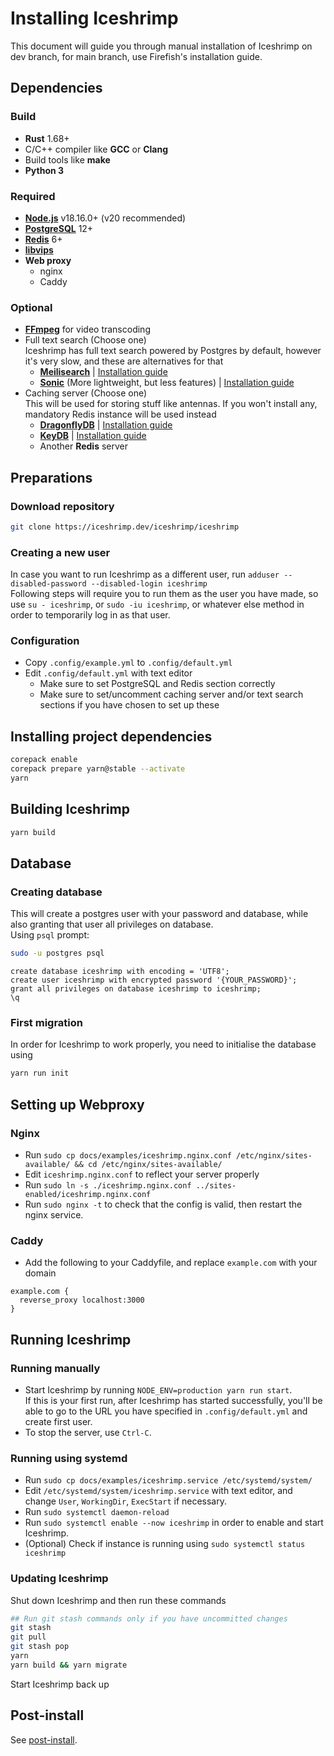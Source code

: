 # Installing Iceshrimp
This document will guide you through manual installation of Iceshrimp on dev branch, for main branch, use Firefish's installation guide.

## Dependencies

### Build
- **Rust** 1.68+
- C/C++ compiler like **GCC** or **Clang**
- Build tools like **make**
- **Python 3**

### Required
- [**Node.js**](https://nodejs.org) v18.16.0+ (v20 recommended)
- [**PostgreSQL**](https://www.postgresql.org/) 12+ 
- [**Redis**](https://redis.io/) 6+
- [**libvips**](https://www.libvips.org/)
- **Web proxy**
  - nginx
  - Caddy
  
### Optional
- [**FFmpeg**](https://ffmpeg.org/) for video transcoding
- Full text search (Choose one)  
  Iceshrimp has full text search powered by Postgres by default, however it's very slow, and these are alternatives for that
  - [**Meilisearch**](https://www.meilisearch.com/) | [Installation guide](https://www.meilisearch.com/docs/learn/getting_started/quick_start) 
  - [**Sonic**](https://crates.io/crates/sonic-server) (More lightweight, but less features) | [Installation guide](https://github.com/valeriansaliou/sonic#installation)
- Caching server (Choose one)   
	This will be used for storing stuff like antennas. If you won't install any, mandatory Redis instance will be used instead
  - [**DragonflyDB**](https://www.dragonflydb.io/) | [Installation guide](https://www.dragonflydb.io/docs/getting-started)
  - [**KeyDB**](https://docs.keydb.dev/) | [Installation guide](https://docs.keydb.dev/docs/open-source-getting-started)
  - Another **Redis** server

## Preparations

### Download repository
```sh
git clone https://iceshrimp.dev/iceshrimp/iceshrimp
```

### Creating a new user
In case you want to run Iceshrimp as a different user, run `adduser --disabled-password --disabled-login iceshrimp`  
Following steps will require you to run them as the user you have made, so use `su - iceshrimp`, or `sudo -iu iceshrimp`, or whatever else method in order to temporarily log in as that user. 

### Configuration
- Copy `.config/example.yml` to `.config/default.yml`
- Edit `.config/default.yml` with text editor
	- Make sure to set PostgreSQL and Redis section correctly
	- Make sure to set/uncomment caching server and/or text search sections if you have chosen to set up these

## Installing project dependencies
```sh
corepack enable
corepack prepare yarn@stable --activate
yarn
```
<!--TODO: Find out a way to do no-optional (no tensorflow) install on yarn berry, so far I have found none-->

## Building Iceshrimp
```sh
yarn build
```
## Database
### Creating database
This will create a postgres user with your password and database, while also granting that user all privileges on database.  
Using `psql` prompt:
```sh
sudo -u postgres psql
```
```postgresql
create database iceshrimp with encoding = 'UTF8';
create user iceshrimp with encrypted password '{YOUR_PASSWORD}';
grant all privileges on database iceshrimp to iceshrimp;
\q
```

### First migration
In order for Iceshrimp to work properly, you need to initialise the database using
```bash
yarn run init
```

## Setting up Webproxy
### Nginx
- Run `sudo cp docs/examples/iceshrimp.nginx.conf /etc/nginx/sites-available/ && cd /etc/nginx/sites-available/`
- Edit `iceshrimp.nginx.conf` to reflect your server properly
- Run `sudo ln -s ./iceshrimp.nginx.conf ../sites-enabled/iceshrimp.nginx.conf`
- Run `sudo nginx -t` to check that the config is valid, then restart the nginx service.

### Caddy
- Add the following to your Caddyfile, and replace `example.com` with your domain
```
example.com {
  reverse_proxy localhost:3000
}
```

## Running Iceshrimp

### Running manually
- Start Iceshrimp by running `NODE_ENV=production yarn run start`.  
If this is your first run, after Iceshrimp has started successfully, you'll be able to go to the URL you have specified in `.config/default.yml` and create first user.  
- To stop the server, use `Ctrl-C`.

### Running using systemd
- Run `sudo cp docs/examples/iceshrimp.service /etc/systemd/system/`
- Edit `/etc/systemd/system/iceshrimp.service` with text editor, and change `User`, `WorkingDir`, `ExecStart` if necessary.
- Run `sudo systemctl daemon-reload`
- Run `sudo systemctl enable --now iceshrimp` in order to enable and start Iceshrimp.
- (Optional) Check if instance is running using `sudo systemctl status iceshrimp`

### Updating Iceshrimp
Shut down Iceshrimp and then run these commands

```sh
## Run git stash commands only if you have uncommitted changes
git stash
git pull
git stash pop
yarn
yarn build && yarn migrate
```

Start Iceshrimp back up

## Post-install
See [post-install](post-install.md).
